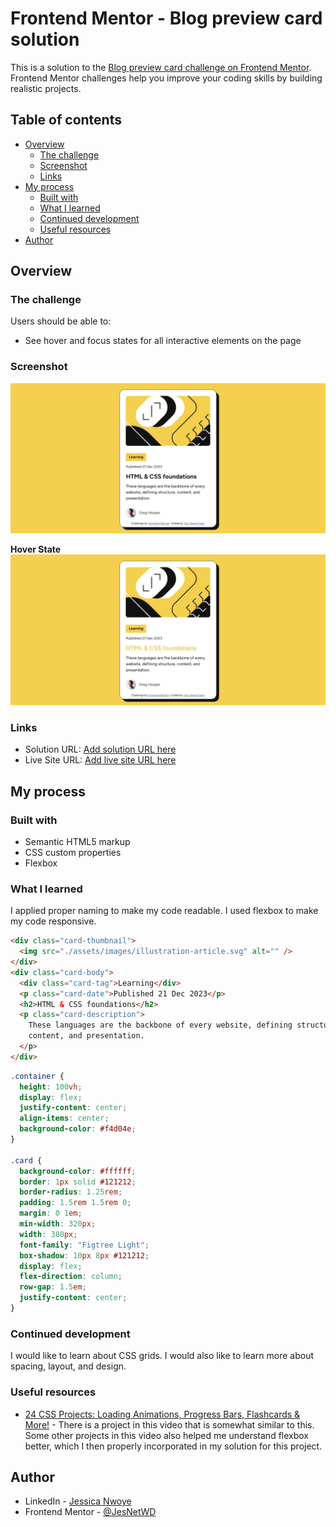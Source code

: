# Frontend Mentor - Blog preview card solution

This is a solution to the [Blog preview card challenge on Frontend Mentor](https://www.frontendmentor.io/challenges/blog-preview-card-ckPaj01IcS). Frontend Mentor challenges help you improve your coding skills by building realistic projects.

## Table of contents

- [Overview](#overview)
  - [The challenge](#the-challenge)
  - [Screenshot](#screenshot)
  - [Links](#links)
- [My process](#my-process)
  - [Built with](#built-with)
  - [What I learned](#what-i-learned)
  - [Continued development](#continued-development)
  - [Useful resources](#useful-resources)
- [Author](#author)

## Overview

### The challenge

Users should be able to:

- See hover and focus states for all interactive elements on the page

### Screenshot

 ![](./Screenshot.jpeg)
 
 **Hover State**
 ![](./Screenshot_active.jpeg)

### Links

- Solution URL: [Add solution URL here](https://www.frontendmentor.io/solutions/responsive-blog-preview-card-using-css-flexbox-wDaJVguO-A)
- Live Site URL: [Add live site URL here](https://jesnetwd.github.io/Frontend-Mentor-Blog-preview-card/)

## My process

### Built with

- Semantic HTML5 markup
- CSS custom properties
- Flexbox

### What I learned

I applied proper naming to make my code readable. I used flexbox to make my code responsive.

```html
<div class="card-thumbnail">
  <img src="./assets/images/illustration-article.svg" alt="" />
</div>
<div class="card-body">
  <div class="card-tag">Learning</div>
  <p class="card-date">Published 21 Dec 2023</p>
  <h2>HTML & CSS foundations</h2>
  <p class="card-description">
    These languages are the backbone of every website, defining structure,
    content, and presentation.
  </p>
</div>
```

```css
.container {
  height: 100vh;
  display: flex;
  justify-content: center;
  align-items: center;
  background-color: #f4d04e;
}

.card {
  background-color: #ffffff;
  border: 1px solid #121212;
  border-radius: 1.25rem;
  padding: 1.5rem 1.5rem 0;
  margin: 0 1em;
  min-width: 320px;
  width: 380px;
  font-family: "Figtree Light";
  box-shadow: 10px 8px #121212;
  display: flex;
  flex-direction: column;
  row-gap: 1.5em;
  justify-content: center;
}
```

### Continued development

I would like to learn about CSS grids.
I would also like to learn more about spacing, layout, and design.

### Useful resources

- [24 CSS Projects: Loading Animations, Progress Bars, Flashcards & More!](https://www.youtube.com/watch?v=TzuWIHGFKCQ&pp=ygUPMjQgY3NzIHByb2plY3Rz) - There is a project in this video that is somewhat similar to this. Some other projects in this video also helped me understand flexbox better, which I then properly incorporated in my solution for this project.

## Author

- LinkedIn - [Jessica Nwoye](www.linkedin.com/in/jessica-nwoye-45330b311)
- Frontend Mentor - [@JesNetWD](https://www.frontendmentor.io/profile/JesNetWD)

